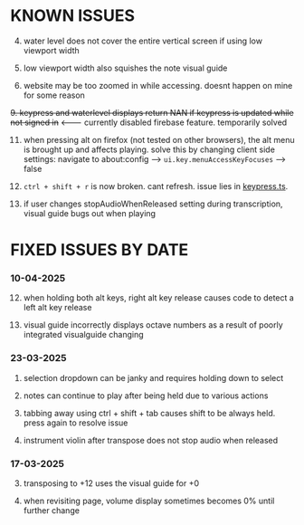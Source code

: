 # KNOWN ISSUES

4. water level does not cover the entire vertical screen if using low viewport width

6. low viewport width also squishes the note visual guide

7. website may be too zoomed in while accessing. doesnt happen on mine for some reason

~~9. keypress and waterlevel displays return NAN if keypress is updated while not signed in~~ <--- currently disabled firebase feature. temporarily solved

11. when pressing alt on firefox (not tested on other browsers), the alt menu is brought up and affects playing. solve this by changing client side settings: navigate to about:config --> `ui.key.menuAccessKeyFocuses` --> false
 
14. `ctrl + shift + r` is now broken. cant refresh. issue lies in [keypress.ts](src/core/keypress.ts).

15. if user changes stopAudioWhenReleased setting during transcription, visual guide bugs out when playing


# FIXED ISSUES BY DATE

### 10-04-2025

12. when holding both alt keys, right alt key release causes code to detect a left alt key release

13. visual guide incorrectly displays octave numbers as a result of poorly integrated visualguide changing

### 23-03-2025

1. selection dropdown can be janky and requires holding down to select

2. notes can continue to play after being held due to various actions   

5. tabbing away using ctrl + shift + tab causes shift to be always held. press again to resolve issue

10. instrument violin after transpose does not stop audio when released

### 17-03-2025

3. transposing to +12 uses the visual guide for +0

8. when revisiting page, volume display sometimes becomes 0% until further change
